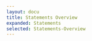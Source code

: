 ```yaml
---
layout: docu
title: Statements Overview
expanded: Statements
selected: Statements-Overview
---
```



